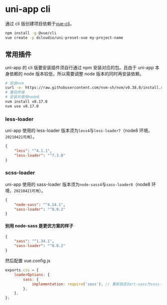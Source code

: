 # uni-app cli

通过 cli 版创建项目依赖于[vue-cli](https://cli.vuejs.org/zh/)。

```bash
npm install -g @vue/cli
vue create -p dcloudio/uni-preset-vue my-project-name
```

## 常用插件

uni-app 的 cli 版要安装插件须自行通过 npm 安装对应的包。且由于 uni-app 本身依赖的 node 版本较低，所以需要调整 node 版本的同时再安装依赖。

```bash
# 安装nvm
curl -o- https://raw.githubusercontent.com/nvm-sh/nvm/v0.38.0/install.sh | bash
# 重启终端
# 安装并使用node8
nvm install v8.17.0
nvm use v8.17.0
```

### less-loader

uni-app 使用的 less-loader 版本须为`less4`与`less-loader7`（node8 环境，`20210421可用`）。

```json
{
	"less": "^4.1.1",
	"less-loader": "^7.3.0"
}
```

### scss-loader

uni-app 使用的 sass-loader 版本须为`node-sass4`与`sass-loader8`（node8 环境，`20210421可用`）。

```json
{
	"node-sass": "^4.14.1",
	"sass-loader": "^8.0.2"
}
```

#### 别用 node-sass 是更优方案的样子

```json
{
	"sass": "^1.34.1",
	"sass-loader": "^8.0.2"
}
```

然后配置 vue.config.js

```js
exports.css = {
	loaderOptions: {
		sass: {
			implementation: require('sass'), // 重新指定dart-sass为sass-loader的sdk源
		},
	},
};
```
